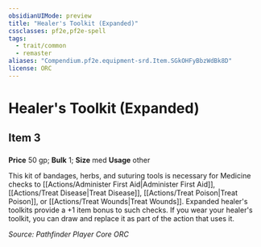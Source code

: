 ```yaml
---
obsidianUIMode: preview
title: "Healer's Toolkit (Expanded)"
cssclasses: pf2e,pf2e-spell
tags:
  - trait/common
  - remaster
aliases: "Compendium.pf2e.equipment-srd.Item.SGkOHFyBbzWdBk8D"
license: ORC
---
```

# Healer's Toolkit (Expanded)
## Item 3
### 


**Price** 50 gp; 
**Bulk** 1; **Size** med
**Usage** other

This kit of bandages, herbs, and suturing tools is necessary for Medicine checks to [[Actions/Administer First Aid|Administer First Aid]], [[Actions/Treat Disease|Treat Disease]], [[Actions/Treat Poison|Treat Poison]], or [[Actions/Treat Wounds|Treat Wounds]]. Expanded healer's toolkits provide a +1 item bonus to such checks. If you wear your healer's toolkit, you can draw and replace it as part of the action that uses it.

*Source: Pathfinder Player Core*
*ORC*